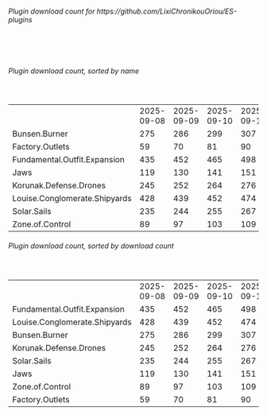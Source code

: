 <h6>Plugin download count for https://github.com/LixiChronikouOriou/ES-plugins</h6><br>
<br>
<h6>Plugin download count, sorted by name</h6><sub><sup><br>
<table>
	<tr>
		<td></td>
		<td>2025-09-08</td>
		<td>2025-09-09</td>
		<td>2025-09-10</td>
		<td>2025-09-11</td>
		<td>2025-09-12</td>
		<td>2025-09-13</td>
		<td>2025-09-14</td>
		<td>today +</td>
	</tr>
	<tr>
		<td>Bunsen.Burner</td>
		<td>275</td>
		<td>286</td>
		<td>299</td>
		<td>307</td>
		<td>316</td>
		<td>325</td>
		<td>326</td>
		<td>+ 1</td>
	</tr>
	<tr>
		<td>Factory.Outlets</td>
		<td>59</td>
		<td>70</td>
		<td>81</td>
		<td>90</td>
		<td>101</td>
		<td>113</td>
		<td>114</td>
		<td>+ 1</td>
	</tr>
	<tr>
		<td>Fundamental.Outfit.Expansion</td>
		<td>435</td>
		<td>452</td>
		<td>465</td>
		<td>498</td>
		<td>521</td>
		<td>541</td>
		<td>542</td>
		<td>+ 1</td>
	</tr>
	<tr>
		<td>Jaws</td>
		<td>119</td>
		<td>130</td>
		<td>141</td>
		<td>151</td>
		<td>160</td>
		<td>169</td>
		<td>172</td>
		<td>+ 3</td>
	</tr>
	<tr>
		<td>Korunak.Defense.Drones</td>
		<td>245</td>
		<td>252</td>
		<td>264</td>
		<td>276</td>
		<td>286</td>
		<td>294</td>
		<td>295</td>
		<td>+ 1</td>
	</tr>
	<tr>
		<td>Louise.Conglomerate.Shipyards</td>
		<td>428</td>
		<td>439</td>
		<td>452</td>
		<td>474</td>
		<td>487</td>
		<td>495</td>
		<td>496</td>
		<td>+ 1</td>
	</tr>
	<tr>
		<td>Solar.Sails</td>
		<td>235</td>
		<td>244</td>
		<td>255</td>
		<td>267</td>
		<td>275</td>
		<td>283</td>
		<td>284</td>
		<td>+ 1</td>
	</tr>
	<tr>
		<td>Zone.of.Control</td>
		<td>89</td>
		<td>97</td>
		<td>103</td>
		<td>109</td>
		<td>117</td>
		<td>126</td>
		<td>127</td>
		<td>+ 1</td>
	</tr>
</table>
</sub></sup>
<h6>Plugin download count, sorted by download count</h6><sub><sup><br>
<table>
	<tr>
		<td></td>
		<td>2025-09-08</td>
		<td>2025-09-09</td>
		<td>2025-09-10</td>
		<td>2025-09-11</td>
		<td>2025-09-12</td>
		<td>2025-09-13</td>
		<td>2025-09-14</td>
		<td>today +</td>
	</tr>
	<tr>
		<td>Fundamental.Outfit.Expansion</td>
		<td>435</td>
		<td>452</td>
		<td>465</td>
		<td>498</td>
		<td>521</td>
		<td>541</td>
		<td>542</td>
		<td>+ 1</td>
	</tr>
	<tr>
		<td>Louise.Conglomerate.Shipyards</td>
		<td>428</td>
		<td>439</td>
		<td>452</td>
		<td>474</td>
		<td>487</td>
		<td>495</td>
		<td>496</td>
		<td>+ 1</td>
	</tr>
	<tr>
		<td>Bunsen.Burner</td>
		<td>275</td>
		<td>286</td>
		<td>299</td>
		<td>307</td>
		<td>316</td>
		<td>325</td>
		<td>326</td>
		<td>+ 1</td>
	</tr>
	<tr>
		<td>Korunak.Defense.Drones</td>
		<td>245</td>
		<td>252</td>
		<td>264</td>
		<td>276</td>
		<td>286</td>
		<td>294</td>
		<td>295</td>
		<td>+ 1</td>
	</tr>
	<tr>
		<td>Solar.Sails</td>
		<td>235</td>
		<td>244</td>
		<td>255</td>
		<td>267</td>
		<td>275</td>
		<td>283</td>
		<td>284</td>
		<td>+ 1</td>
	</tr>
	<tr>
		<td>Jaws</td>
		<td>119</td>
		<td>130</td>
		<td>141</td>
		<td>151</td>
		<td>160</td>
		<td>169</td>
		<td>172</td>
		<td>+ 3</td>
	</tr>
	<tr>
		<td>Zone.of.Control</td>
		<td>89</td>
		<td>97</td>
		<td>103</td>
		<td>109</td>
		<td>117</td>
		<td>126</td>
		<td>127</td>
		<td>+ 1</td>
	</tr>
	<tr>
		<td>Factory.Outlets</td>
		<td>59</td>
		<td>70</td>
		<td>81</td>
		<td>90</td>
		<td>101</td>
		<td>113</td>
		<td>114</td>
		<td>+ 1</td>
	</tr>
</table>
</sub></sup>
